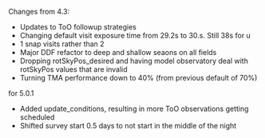

Changes from 4.3:

* Updates to ToO followup strategies
* Changing default visit exposure time from 29.2s to 30.s. Still 38s for u
* 1 snap visits rather than 2
* Major DDF refactor to deep and shallow seaons on all fields
* Dropping rotSkyPos_desired and having model observatory deal with rotSkyPos values that are invalid
* Turning TMA performance down to 40% (from previous default of 70%)

for 5.0.1

 * Added update_conditions, resulting in more ToO observations getting scheduled
 * Shifted survey start 0.5 days to not start in the middle of the night
 